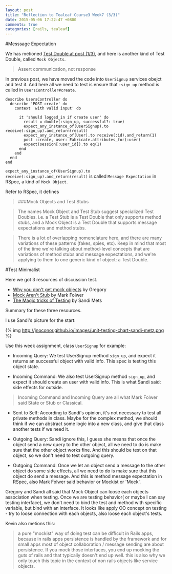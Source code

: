 ```yaml
---
layout: post
title: "Reflection to Tealeaf Course3 Week7 (3/3)"
date: 2015-05-06 17:22:47 +0800
comments: true
categories: [rails, tealeaf]
---
```


#Messsage Expectation

We has metioned [Test Double at post (1/3)](http://www.tomohung.com/blog/2015/05/06/reflection-to-tealeaf-course3-week7-1/), and here is another kind of Test Double, called `Mock Objects`.

> Assert communication, not response

In previous post, we have moved the code into `UserSignup` services obejct and test it. And here all we need to test is ensure that `:sign_up` method is called in `UsersController#create`.

```
describe UsersController do
  describe 'POST create' do
    context 'with valid input' do

      it 'should logged_in if create user' do
        result = double(:sign_up, successful?: true)
        expect_any_instance_of(UserSignup).to receive(:sign_up).and_return(result)
        expect_any_instance_of(User).to receive(:id).and_return(1)
        post :create, user: Fabricate.attributes_for(:user)
        expect(session[:user_id]).to eq(1)
      end
    end
  end
end
```

`expect_any_instance_of(UserSignup).to receive(:sign_up).and_return(result)` is called `Message Expectation` in RSpec, a kind of `Mock Object`.

Refer to RSpec, it defines

> ###Mock Objects and Test Stubs

> The names Mock Object and Test Stub suggest specialized Test Doubles. i.e. a Test Stub is a Test Double that only supports method stubs, and a Mock Object is a Test Double that supports message expectations and method stubs.

> There is a lot of overlapping nomenclature here, and there are many variations of these patterns (fakes, spies, etc). Keep in mind that most of the time we're talking about method-level concepts that are variations of method stubs and message expectations, and we're applying to them to one generic kind of object: a Test Double.

#Test Minimalist

Here we got 3 resources of discussion test.

- [Why you don't get mock objects](https://www.youtube.com/watch?v=R9FOchgTtLM) by Gregory
- [Mock Aren't Stub](http://martinfowler.com/articles/mocksArentStubs.html) by Mark Folwer
- [The Magic tricks of Testing](https://www.youtube.com/watch?v=URSWYvyc42M) by Sandi Mets

Summary for these three resources.

I use Sandi's picture for the start: 

{% img http://jnoconor.github.io/images/unit-testing-chart-sandi-metz.png %}

Use this week assignment, class `UserSignup` for example:

- Incoming Query: We test UserSignup method `sign_up`, and expect it returns an successful object with valid info. This spec is testing this object state.

- Incoming Command: We also test UserSignup method `sign_up`, and expect it should create an user with valid info. This is what Sandi said: side effects for outside.

> Incoming Command and Incoming Query are all what Mark Folwer said State or Stub or Classical.

- Sent to Self: According to Sandi's opinion, it's not necessary to test all private methods in class. Maybe for the complex method, we should think if we can abstract some logic into a new class, and give that class another tests if we need it.

- Outgoing Query: Sandi ignore this, I guess she means that once the object send a new query to the other object, all we need to do is make sure that the other object works fine. And this should be test on that object, so we don't need to test outgoing query.

- Outgoing Command: Once we let an object send a message to the other object do some side effects, all we need to do is make sure that this object do send a message. And this is method message expectation in RSpec, also Mark Folwer said behavior or Mockist or 'Mock'.

Gregory and Sandi all said that Mock Object can loose each objects association when testing. Once we are testing behavior( or maybe I can say testing interface), we don't need to bind the test and method with specific variable, but bind with an interface. It looks like apply OO concept on testing - try to loose connection with each objects, also loose each object's tests.


Kevin also metions this:

> a pure "mockist" way of doing test can be difficult in Rails apps, because in rails apps persistence is handled by the framework and for small apps most of object collaboration / message sending are about persistence. If you mock those interfaces, you end up mocking the guts of rails and that typically doesn't end up well.  this is also why we only touch this topic in the context of non rails objects like service objects.